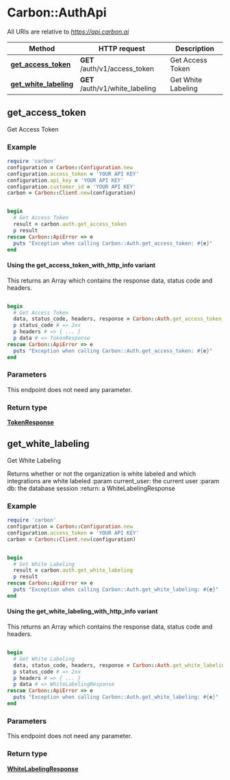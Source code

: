 # Carbon::AuthApi

All URIs are relative to *https://api.carbon.ai*

| Method | HTTP request | Description |
| ------ | ------------ | ----------- |
| [**get_access_token**](AuthApi.md#get_access_token) | **GET** /auth/v1/access_token | Get Access Token |
| [**get_white_labeling**](AuthApi.md#get_white_labeling) | **GET** /auth/v1/white_labeling | Get White Labeling |

## get_access_token

Get Access Token

### Example

```ruby
require 'carbon'
configuration = Carbon::Configuration.new
configuration.access_token = 'YOUR API KEY'
configuration.api_key = 'YOUR API KEY'
configuration.customer_id = 'YOUR API KEY'
carbon = Carbon::Client.new(configuration)


begin
  # Get Access Token
  result = carbon.auth.get_access_token
  p result
rescue Carbon::ApiError => e
  puts "Exception when calling Carbon::Auth.get_access_token: #{e}"
end
```

#### Using the get_access_token_with_http_info variant

This returns an Array which contains the response data, status code and headers.

```ruby

begin
  # Get Access Token
  data, status_code, headers, response = Carbon::Auth.get_access_token_with_http_info
  p status_code # => 2xx
  p headers # => { ... }
  p data # => TokenResponse
rescue Carbon::ApiError => e
  puts "Exception when calling Carbon::Auth.get_access_token: #{e}"
end
```

### Parameters

This endpoint does not need any parameter.

### Return type

[**TokenResponse**](TokenResponse.md)

## get_white_labeling

Get White Labeling

Returns whether or not the organization is white labeled and which integrations are white labeled  :param current_user: the current user :param db: the database session :return: a WhiteLabelingResponse

### Example

```ruby
require 'carbon'
configuration = Carbon::Configuration.new
configuration.access_token = 'YOUR API KEY'
carbon = Carbon::Client.new(configuration)


begin
  # Get White Labeling
  result = carbon.auth.get_white_labeling
  p result
rescue Carbon::ApiError => e
  puts "Exception when calling Carbon::Auth.get_white_labeling: #{e}"
end
```

#### Using the get_white_labeling_with_http_info variant

This returns an Array which contains the response data, status code and headers.

```ruby

begin
  # Get White Labeling
  data, status_code, headers, response = Carbon::Auth.get_white_labeling_with_http_info
  p status_code # => 2xx
  p headers # => { ... }
  p data # => WhiteLabelingResponse
rescue Carbon::ApiError => e
  puts "Exception when calling Carbon::Auth.get_white_labeling: #{e}"
end
```

### Parameters

This endpoint does not need any parameter.

### Return type

[**WhiteLabelingResponse**](WhiteLabelingResponse.md)

